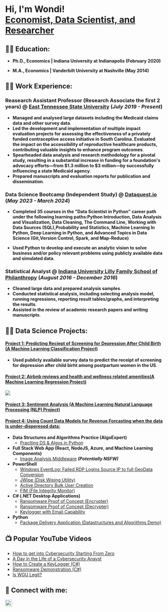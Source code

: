 <h1>Hi, I'm Wondi! <br/> <a href="https://www.linkedin.com/in/wondimanalew/">Economist, Data Scientist, and Researcher</a></h1>

<h2>👨‍💻 Education:</h2>

- <b>Ph.D., Economics | Indiana University at Indianapolis (February 2020)</b>
             
- <b>M.A., Economics | Vanderbilt University at Nashville (May 2014)</b>

<h2>👨‍💻 Work Experience:</h2>

### <b>Reasearch Assistant Professor (Research Associate the first 2 years) @ [East Tennessee State University](https://www.etsu.edu/cph/hsmp/faculty-staff/manalew_w.php) (_July 2019 - Present_)</b>
  - <b>Managed and analysed large datasets including the Medicaid claims data and other survey data</b>.
  - <b>Led the development and implementation of multiple impact evaluation projects for assessing the effectiveness of a privately funded contraceptive access initiative in   South Carolina. Evaluated the impact on the accessibility of reproductive healthcare products, contributing valuable insights to enhance program outcomes</b>.
  - <b>Spearheaded data analysis and research methodology for a pivotal study, resulting in a substantial increase in funding for a foundation's advocacy efforts—from $1.3 million to $3 million—by successfully influencing a state Medicaid agency</b>.
  - <b>Prepared manuscripts and evaluation reports for publication and dissemination</b>.

### <b>Data Science Bootcamp (Independent Study) @ [Dataquest.io](https://www.dataquest.io/path/data-scientist/) (_May 2023 - March 2024_)</b>

-	<b>Completed 35 courses in the "Data Scientist in Python" career path under the following learning paths:Python Introduction, Data Analysis and Visualization, Data Cleaning, The Command Line, Working with Data Sources (SQL),Probability and Statistics, Machine Learning In Python, Deep Learning in Python, and Advanced Topics in Data Science (Git,Version Control, Spark, and Map-Reduce)</b>
 	
- <b>Used Python to develop and execute an analytic vision to solve business and/or policy relevant problems using publicly available data and simulated data</b>.

### <b>Statistical Analyst @ [Indiana University Lilly Family School of Philanthropy](https://philanthropy.indianapolis.iu.edu/index.html) (_August 2016 - December 2016_)</b>

- <b>Cleaned large data and prepared analysis samples</b>.
- <b>Conducted statistical analysis, including selecting analysis model, running regressions, reporting result tables/graphs, and interpreting the results</b>.
- <b>Assisted in the review of academic research papers and writing manuscripts</b>. 

<h2>👨‍💻 Data Science Projects:</h2>

#### <b>[Project 1: Predicting Reciept of Screening for Depression After Child Birth (A Machine Learning Classification Project)](https://www.etsu.edu/cph/hsmp/faculty-staff/manalew_w.php)</b> 

- <b>Used publicly available survey data to predict the receipt of screening for depression after child birht among postpartum women in the US</b>. 

#### <b>[Project 2: Airbnb reviews and health and wellness related amenities(A Machine Learning Regression Project)](https://www.etsu.edu/cph/hsmp/faculty-staff/manalew_w.php)</b>

![](Airbnb.png) 

#### <b>[Project 3: Sentiment Analysis (A Machine Learning Natural Language Processing (NLP) Project)](https://www.etsu.edu/cph/hsmp/faculty-staff/manalew_w.php)</b>

#### <b>[Project 4: Using Count Data Models for Revenue Forcasting when the data is under-disperesed data:](https://www.etsu.edu/cph/hsmp/faculty-staff/manalew_w.php)</b>


- <b>Data Structures and Algorithms Practice (AlgoExpert)</b>
  - [Praciting DS & Algos in Python](https://github.com/joshmadakor1/Algorithms-Practice)
- <b>Full Stack Web App (React, NodeJS, Azure, and Machine Learning Components)</b>
  - [Image Analysis Middleware](https://github.com/joshmadakor1/4chan-Image-Analysis-Middleware-C964) <b><i>(Potentially NSFW)</b></i>
- <b>PowerShell</b>
  - [Windows EventLog: Failed RDP Logins Source IP to full GeoData Conversion](https://github.com/joshmadakor1/Sentinel-Lab)
  - [JWipe (Disk Wiping Utility)](https://github.com/joshmadakor1/Jwipe.PowerShell)
  - [Active Directory Bulk User Creation](https://github.com/joshmadakor1/AD_PS)
  - [FIM (File Integrity Monitor)](https://github.com/joshmadakor1/PowerShell-Integrity-FIM)
- <b>C# (.NET Desktop Applications)</b>
  - [Ransomware Proof of Concept (Encrypter)](https://github.com/joshmadakor1/EncrypterPOC)
  - [Ransomware Proof of Concept (Decrypter)](https://github.com/joshmadakor1/DecrypterPOC)
  - [Keylogger with Email Capability](https://github.com/joshmadakor1/Key-Logger-With-Email)
- <b>Python</b>
  - [Package Delivery Application (Datastructures and Algorithms Demo)](https://github.com/joshmadakor1/Package-Delivery-Pathfinding-Algorithm)

<h2>📺 Popular YouTube Videos</h2>

- [How to get into Cybersecurity Starting From Zero](https://www.youtube.com/watch?v=a83ASGn_V_s)
- [A Day in the Life of a Cybersecurity Anayst](https://www.youtube.com/watch?v=uHy3oM7NnoU)
- [How to Create a KeyLogger (C#)](https://www.youtube.com/watch?v=N-L9hklSlNk)
- [Ransomware Demonstration (C#)](https://www.youtube.com/watch?v=OfvdQeh79s0)
- [Is WGU Legit?](https://www.youtube.com/watch?v=E2MwRWxDBkA)

<h2> 🤳 Connect with me:</h2>

[<img align="left" alt="WondiManalew | LinkedIn" width="22px" src="https://cdn.jsdelivr.net/npm/simple-icons@v3/icons/linkedin.svg" />][linkedin]

[linkedin]: https://linkedin.com/in/wondimanalew


